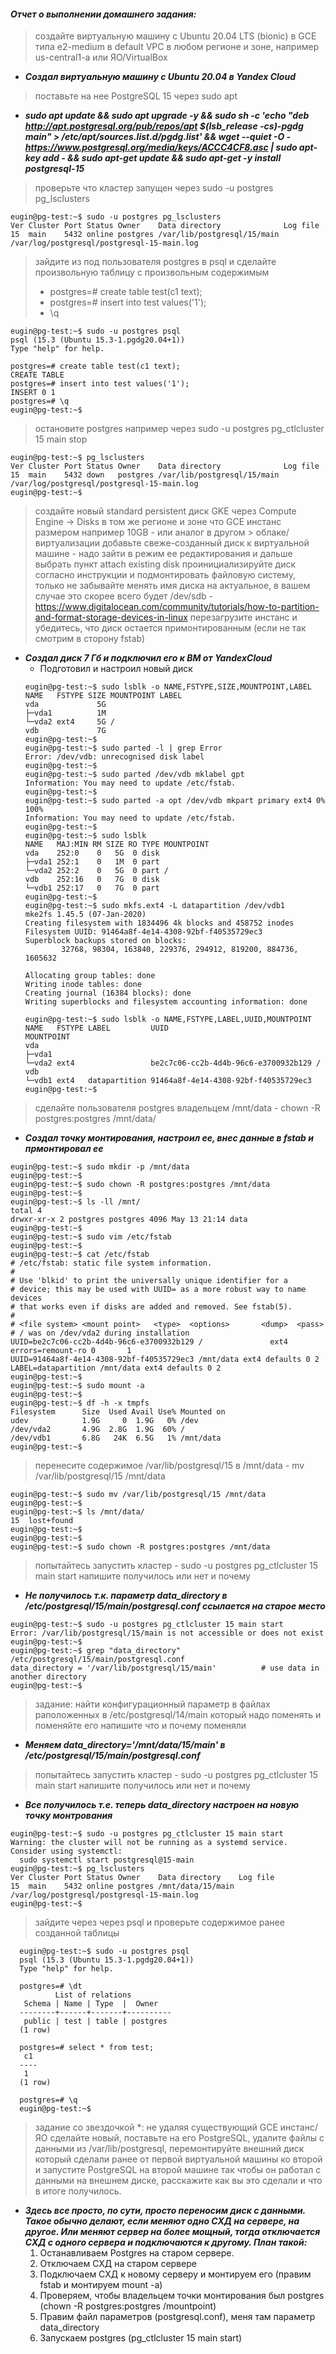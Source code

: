 #### *Отчет о выполнении домашнего задания:*


> создайте виртуальную машину c Ubuntu 20.04 LTS (bionic) в GCE типа e2-medium в default VPC в любом регионе и зоне, например us-central1-a или ЯО/VirtualBox
* **_Создал виртуальную машину с Ubuntu 20.04 в Yandex Cloud_**

> поставьте на нее PostgreSQL 15 через sudo apt
* **_sudo apt update && sudo apt upgrade -y && sudo sh -c 'echo "deb http://apt.postgresql.org/pub/repos/apt $(lsb_release -cs)-pgdg main" > /etc/apt/sources.list.d/pgdg.list' && wget --quiet -O - https://www.postgresql.org/media/keys/ACCC4CF8.asc | sudo apt-key add - && sudo apt-get update && sudo apt-get -y install postgresql-15_**

> проверьте что кластер запущен через sudo -u postgres pg_lsclusters
  ```console
  eugin@pg-test:~$ sudo -u postgres pg_lsclusters
  Ver Cluster Port Status Owner    Data directory              Log file
  15  main    5432 online postgres /var/lib/postgresql/15/main /var/log/postgresql/postgresql-15-main.log
  ```

> зайдите из под пользователя postgres в psql и сделайте произвольную таблицу с произвольным содержимым
> * postgres=# create table test(c1 text);
> * postgres=# insert into test values('1');
> * \q
```console
eugin@pg-test:~$ sudo -u postgres psql
psql (15.3 (Ubuntu 15.3-1.pgdg20.04+1))
Type "help" for help.

postgres=# create table test(c1 text);
CREATE TABLE
postgres=# insert into test values('1');
INSERT 0 1
postgres=# \q
eugin@pg-test:~$ 
```

> остановите postgres например через sudo -u postgres pg_ctlcluster 15 main stop
```console
eugin@pg-test:~$ pg_lsclusters 
Ver Cluster Port Status Owner    Data directory              Log file
15  main    5432 down   postgres /var/lib/postgresql/15/main /var/log/postgresql/postgresql-15-main.log
eugin@pg-test:~$ 
```

> создайте новый standard persistent диск GKE через Compute Engine -> Disks в том же регионе и зоне что GCE инстанс размером например 10GB - или аналог в другом > облаке/виртуализации
> добавьте свеже-созданный диск к виртуальной машине - надо зайти в режим ее редактирования и дальше выбрать пункт attach existing disk
> проинициализируйте диск согласно инструкции и подмонтировать файловую систему, только не забывайте менять имя диска на актуальное, в вашем случае это скорее  всего будет /dev/sdb - https://www.digitalocean.com/community/tutorials/how-to-partition-and-format-storage-devices-in-linux
> перезагрузите инстанс и убедитесь, что диск остается примонтированным (если не так смотрим в сторону fstab)
* **_Создал диск 7 Гб и подключил его к ВМ от YandexCloud_**
  * Подготовил и настроил новый диск
  ```console
  eugin@pg-test:~$ sudo lsblk -o NAME,FSTYPE,SIZE,MOUNTPOINT,LABEL
  NAME   FSTYPE SIZE MOUNTPOINT LABEL
  vda             5G            
  ├─vda1          1M            
  └─vda2 ext4     5G /          
  vdb             7G            
  eugin@pg-test:~$ 
  eugin@pg-test:~$ sudo parted -l | grep Error
  Error: /dev/vdb: unrecognised disk label
  eugin@pg-test:~$ 
  eugin@pg-test:~$ sudo parted /dev/vdb mklabel gpt
  Information: You may need to update /etc/fstab.
  eugin@pg-test:~$
  eugin@pg-test:~$ sudo parted -a opt /dev/vdb mkpart primary ext4 0% 100%  
  Information: You may need to update /etc/fstab.
  eugin@pg-test:~$
  eugin@pg-test:~$ sudo lsblk
  NAME   MAJ:MIN RM SIZE RO TYPE MOUNTPOINT
  vda    252:0    0   5G  0 disk 
  ├─vda1 252:1    0   1M  0 part 
  └─vda2 252:2    0   5G  0 part /
  vdb    252:16   0   7G  0 disk 
  └─vdb1 252:17   0   7G  0 part 
  eugin@pg-test:~$ 
  eugin@pg-test:~$ sudo mkfs.ext4 -L datapartition /dev/vdb1
  mke2fs 1.45.5 (07-Jan-2020)
  Creating filesystem with 1834496 4k blocks and 458752 inodes
  Filesystem UUID: 91464a8f-4e14-4308-92bf-f40535729ec3
  Superblock backups stored on blocks: 
          32768, 98304, 163840, 229376, 294912, 819200, 884736, 1605632

  Allocating group tables: done                            
  Writing inode tables: done                            
  Creating journal (16384 blocks): done
  Writing superblocks and filesystem accounting information: done 

  eugin@pg-test:~$ sudo lsblk -o NAME,FSTYPE,LABEL,UUID,MOUNTPOINT
  NAME   FSTYPE LABEL         UUID                                 MOUNTPOINT
  vda                                                              
  ├─vda1                                                           
  └─vda2 ext4                 be2c7c06-cc2b-4d4b-96c6-e3700932b129 /
  vdb                                                              
  └─vdb1 ext4   datapartition 91464a8f-4e14-4308-92bf-f40535729ec3 
  eugin@pg-test:~$ 
  ```
> сделайте пользователя postgres владельцем /mnt/data - chown -R postgres:postgres /mnt/data/  
  * **_Создал точку монтирования, настроил ее, внес данные в fstab и прмонтировал ее_**
  ```console
  eugin@pg-test:~$ sudo mkdir -p /mnt/data
  eugin@pg-test:~$
  eugin@pg-test:~$ sudo chown -R postgres:postgres /mnt/data
  eugin@pg-test:~$ 
  eugin@pg-test:~$ ls -ll /mnt/
  total 4
  drwxr-xr-x 2 postgres postgres 4096 May 13 21:14 data
  eugin@pg-test:~$ 
  eugin@pg-test:~$ sudo vim /etc/fstab 
  eugin@pg-test:~$ 
  eugin@pg-test:~$ cat /etc/fstab 
  # /etc/fstab: static file system information.
  #
  # Use 'blkid' to print the universally unique identifier for a
  # device; this may be used with UUID= as a more robust way to name devices
  # that works even if disks are added and removed. See fstab(5).
  #
  # <file system> <mount point>   <type>  <options>       <dump>  <pass>
  # / was on /dev/vda2 during installation
  UUID=be2c7c06-cc2b-4d4b-96c6-e3700932b129 /               ext4    errors=remount-ro 0       1
  UUID=91464a8f-4e14-4308-92bf-f40535729ec3 /mnt/data ext4 defaults 0 2 LABEL=datapartition /mnt/data ext4 defaults 0 2
  eugin@pg-test:~$ 
  eugin@pg-test:~$ sudo mount -a
  eugin@pg-test:~$ 
  eugin@pg-test:~$ df -h -x tmpfs
  Filesystem      Size  Used Avail Use% Mounted on
  udev            1.9G     0  1.9G   0% /dev
  /dev/vda2       4.9G  2.8G  1.9G  60% /
  /dev/vdb1       6.8G   24K  6.5G   1% /mnt/data
  eugin@pg-test:~$ 
  ```

> перенесите содержимое /var/lib/postgresql/15 в /mnt/data - mv /var/lib/postgresql/15 /mnt/data
  ```console
  eugin@pg-test:~$ sudo mv /var/lib/postgresql/15 /mnt/data
  eugin@pg-test:~$ 
  eugin@pg-test:~$ ls /mnt/data/
  15  lost+found
  eugin@pg-test:~$ 
  eugin@pg-test:~$
  eugin@pg-test:~$ sudo chown -R postgres:postgres /mnt/data
  ```

> попытайтесь запустить кластер - sudo -u postgres pg_ctlcluster 15 main start
> напишите получилось или нет и почему
  * **_Не получилось т.к. параметр data_directory в /etc/postgresql/15/main/postgresql.conf ссылается на старое место_** 
  ```console
  eugin@pg-test:~$ sudo -u postgres pg_ctlcluster 15 main start
  Error: /var/lib/postgresql/15/main is not accessible or does not exist
  eugin@pg-test:~$
  eugin@pg-test:~$ grep "data_directory" /etc/postgresql/15/main/postgresql.conf 
  data_directory = '/var/lib/postgresql/15/main'          # use data in another directory
  eugin@pg-test:~$ 
  ```

> задание: найти конфигурационный параметр в файлах раположенных в /etc/postgresql/14/main который надо поменять и поменяйте его
> напишите что и почему поменяли
  * **_Меняем data_directory='/mnt/data/15/main' в /etc/postgresql/15/main/postgresql.conf_** 
  
> попытайтесь запустить кластер - sudo -u postgres pg_ctlcluster 15 main start
> напишите получилось или нет и почему
  * **_Все получилось т.е. теперь data_directory настроен на новую точку монтрования_**
  ```console
  eugin@pg-test:~$ sudo -u postgres pg_ctlcluster 15 main start
  Warning: the cluster will not be running as a systemd service. Consider using systemctl:
    sudo systemctl start postgresql@15-main
  eugin@pg-test:~$ pg_lsclusters 
  Ver Cluster Port Status Owner    Data directory    Log file
  15  main    5432 online postgres /mnt/data/15/main /var/log/postgresql/postgresql-15-main.log
  eugin@pg-test:~$ 
  ```

> зайдите через через psql и проверьте содержимое ранее созданной таблицы
```console
  eugin@pg-test:~$ sudo -u postgres psql
  psql (15.3 (Ubuntu 15.3-1.pgdg20.04+1))
  Type "help" for help.

  postgres=# \dt
          List of relations
   Schema | Name | Type  |  Owner   
  --------+------+-------+----------
   public | test | table | postgres
  (1 row)

  postgres=# select * from test;
   c1 
  ----
   1
  (1 row)

  postgres=# \q
  eugin@pg-test:~$ 
```

> задание со звездочкой *: не удаляя существующий GCE инстанс/ЯО сделайте новый, поставьте на его PostgreSQL, удалите файлы с данными из /var/lib/postgresql,  перемонтируйте внешний диск который сделали ранее от первой виртуальной машины ко второй и запустите PostgreSQL на второй машине так чтобы он работал с данными на внешнем диске, расскажите как вы это сделали и что в итоге получилось.
* **_Здесь все просто, по сути, просто переносим диск с данными. Такое обычно делают, если меняют одно СХД на сервере, на другое. Или меняют сервер на более мощный, тогда отключается СХД с одного сервера и подключаются к другому. План такой:_**
  1. Останавливаем Postgres на старом сервере.
  2. Отключаем СХД на старом сервере 
  3. Подключаем СХД к новому серверу и монтируем его (правим fstab и монтируем mount -a)
  4. Проверяем, чтобы владельцем точки монтирования был postgres (chown -R postgres:postgres /mountpoint)
  5. Правим файл параметров (postgresql.conf), меня там параметр data_directory
  6. Запускаем postgres (pg_ctlcluster 15 main start)
